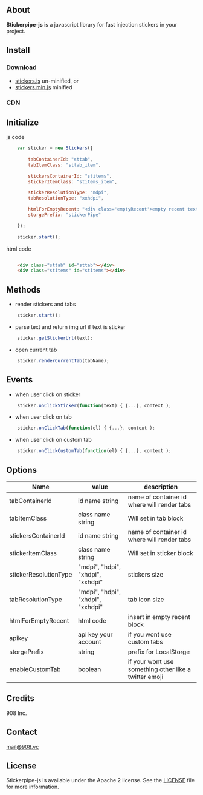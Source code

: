 ## About

**Stickerpipe-js** is a javascript library for fast injection stickers in your project.


## Install

### Download

- [stickers.js](https://github.com/908Inc/stickerpipe-js/raw/master/dist/stickers.js)  un-minified, or
- [stickers.min.js](https://github.com/908Inc/stickerpipe-js/raw/master/dist/stickers.min.js) minified 

### CDN

## Initialize

js code

```js
	var sticker = new Stickers({
        
        tabContainerId: "sttab",
        tabItemClass: "sttab_item",

        stickersContainerId: "stitems",
        stickerItemClass: "stitems_item",

        stickerResolutionType: "mdpi",
        tabResolutionType: "xxhdpi",

        htmlForEmptyRecent: "<div class='emptyRecent'>empty recent text</div>",
        storgePrefix: "stickerPipe"

    });
    
    sticker.start();
```

html code

```html

	<div class="sttab" id="sttab"></div>
    <div class="stitems" id="stitems"></div>
```


## Methods

-  render stickers and tabs
```js
	sticker.start();
```

-  parse text and return img url if text is sticker
```js
	sticker.getStickerUrl(text);
```

-  open current tab
```js
	sticker.renderCurrentTab(tabName);
```



## Events

- when user click on sticker
	
```js
	sticker.onClickSticker(function(text) { {...}, context );
```

- when user click on tab
	
```js
	sticker.onClickTab(function(el) { {...}, context );
```

- when user click on custom tab
	
```js
	sticker.onClickCustomTab(function(el) { {...}, context );
```


## Options


| Name | value |  description  |
| ------------- | ----------- | -----------|
| tabContainerId      |id name string|  name of container id where will render tabs  |
| tabItemClass     | class name string |Will set in tab block  |
| stickersContainerId | id name string|name of container id where will render tabs |
| stickerItemClass |class name string | Will set in sticker block |
| stickerResolutionType | "mdpi", "hdpi", "xhdpi", "xxhdpi" | stickers size |
| tabResolutionType | "mdpi", "hdpi", "xhdpi", "xxhdpi" | tab icon size |
| htmlForEmptyRecent | html code | insert in empty recent block |
| apikey | api key your account | if you wont use custom tabs |
| storgePrefix | string | prefix for LocalStorge |
| enableCustomTab | boolean| if your wont use something other like a twitter emoji|


## Credits

908 Inc.

## Contact

mail@908.vc



## License

Stickerpipe-js is available under the Apache 2 license. See the [LICENSE](LICENSE) file for more information.